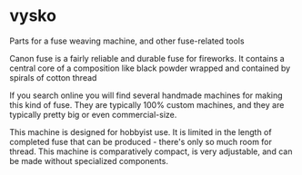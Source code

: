 # vysko

Parts for a fuse weaving machine, and other fuse-related tools

Canon fuse is a fairly reliable and durable fuse for fireworks.  It contains a central core of a composition like black powder wrapped and contained by spirals of cotton thread

If you search online you will find several handmade machines for making this kind of fuse.  They are typically 100% custom machines, and they are typically pretty big or even commercial-size.

This machine is designed for hobbyist use.  It is limited in the length of completed fuse that can be produced - there's only so much room for thread.  This machine is comparatively compact, is very adjustable, and can be made without specialized components.


